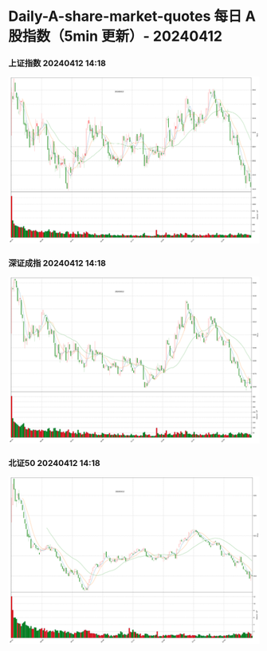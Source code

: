 
# Daily-A-share-market-quotes 每日 A 股指数（5min 更新）- 20240412

### 上证指数 20240412 14:18
![](./fig/2024/4/20240412-sh000001.png)

### 深证成指 20240412 14:18
![](./fig/2024/4/20240412-sz399001.png)

### 北证50 20240412 14:18
![](./fig/2024/4/20240412-bj899050.png)

